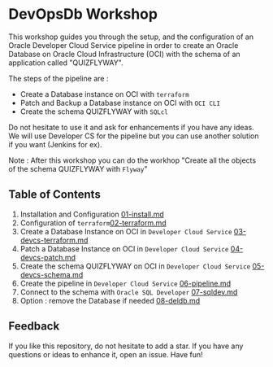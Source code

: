 # DevOpsDb Workshop

This workshop guides you through the setup, and the configuration of an Oracle Developer Cloud Service pipeline in order to create an Oracle Database on Oracle Cloud Infrastructure (OCI) with the schema of an application called "QUIZFLYWAY". 

The steps of the pipeline are :

- Create a Database instance on OCI with `terraform`
- Patch and Backup a Database instance on OCI with `OCI CLI`
- Create the schema QUIZFLYWAY with `SQLcl`

Do not hesitate to use it and ask for enhancements if you have any ideas. We will use Developer CS for the pipeline but you can use another solution if you want (Jenkins for ex).

Note : After this workshop you can do the workhop "Create all the objects of the schema QUIZFLYWAY with `Flyway`" 

## Table of Contents

1. Installation and Configuration [01-install.md](docs/01-install.md)
2. Configuration of `terraform`[02-terraform.md](docs/02-terraform.md)
3. Create a Database Instance on OCI in `Developer Cloud Service` [03-devcs-terraform.md](docs/03-devcs-terraform.md)
4. Patch a Database Instance on OCI in `Developer Cloud Service` [04-devcs-patch.md](docs/04-devcs-patch.md)
5. Create the schema QUIZFLYWAY on OCI in `Developer Cloud Service` [05-devcs-schema.md](docs/05-devcs-schema.md)
6. Create the pipeline in `Developer Cloud Service` [06-pipeline.md](docs/06-pipeline.md)
7. Connect to the schema with `Oracle SQL Developer`  [07-sqldev.md](docs/07-sqldev.md)
8. Option : remove the Database if needed  [08-deldb.md](docs/08-deldb.md)

## Feedback

If you like this repository, do not hesitate to add a star. If you have any
questions or ideas to enhance it, open an issue. Have fun!